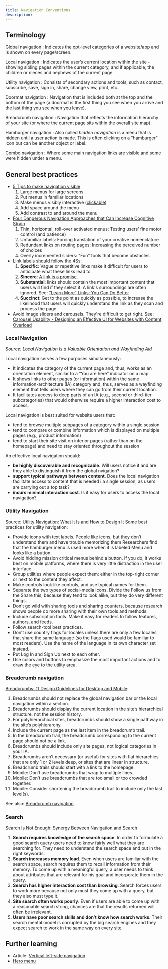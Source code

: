 ```yaml
---
title: Navigation Conventions
description: 
---
```


## Terminology
Global navigation
: Indicates the opt-level categories of a website/app and is shown on every page/screen.

Local navigation
: Indicates the user’s current location within the site - showing sibling pages within the current category, and if applicable, the children or nieces and nephews of the current page.

Utility navigation
: Consists of secondary actions and tools, such as contact, subscribe, save, sign in, share, change view, print, etc.

Doormat navigation
: Navigation that is included both at the top and the bottom of the page (a doormat is the first thing you see when you arrive and the last thing you see when you leave).

Breadcrumb navigation
: Navigation that reflects the information hierarchy of your site (or where the current page sits within the overall site map).

Hamburger navigation
: Also called _hidden navigation_ is a menu that is hidden until a user action is made. This is often clicking on a "hamburger" icon but can be another object or label.

Combo navigation
: Where some main navigation links are visible and some were hidden under a menu.

## General best practices
- [5 Tips to make navigation visible](https://www.nngroup.com/videos/navigation-menu-visibility/)
    1. Large menus for large screens
    2. Put menus in familiar locations
    3. Make menus visibly interactive ([clickable](https://www.nngroup.com/articles/clickable-elements/))
    4. Add space around the menu
    5. Add contrast to and around the menu
- [Four Dangerous Navigation Approaches that Can Increase Cognitive Strain](https://www.nngroup.com/articles/navigation-cognitive-strain/)
    1. Thin, horizontal, roll-over activated menus: Testing users’ fine motor control (and patience)
    2. Unfamiliar labels: Forcing translation of your creative nomenclature
    3. Redundant links on routing pages: Increasing the perceived number of choices
    4. Overly incremented sliders: "Fun" tools that become obstacles
- [Link labels should follow the 4Ss](https://www.nngroup.com/articles/better-link-labels/):
    1. **Specific**: Vague or repetitive links make it difficult for users to anticipate what these links lead to.
    2. **Sincere**: [A link is a promise](https://www.nngroup.com/articles/link-promise/).
    3. **Substantial**: links should contain the most important content that users will find if they select it. A link's surroundings are often ignored. See: [“Learn More” Links: You Can Do Better](https://www.nngroup.com/articles/learn-more-links/)
    4. **Succinct**: Get to the point as quickly as possible, to increase the likelihood that users will quickly understand the link as they scan and process the page
- Avoid image sliders and carousels. They're difficult to get right. See: [Carousel Usability - Designing an Effective UI for Websites with Content Overload](https://www.nngroup.com/articles/designing-effective-carousels/)

### Local Navigation
_Source: [Local Navigation Is a Valuable Orientation and Wayfinding Aid](https://www.nngroup.com/articles/local-navigation/)_

Local navigation serves a few purposes simultaneously:
- It indicates the category of the current page and, thus, works as an orientation element, similar to a “You are here” indicator on a map.
- It shows links to other pages (or information) within the same information-architecture (IA) category and, thus, serves as a wayfinding element that tells users where they can go from their current location.
- It facilitates access to deep parts of an IA (e.g., second or third-tier subcategories) that would otherwise require a higher interaction cost to access.

Local navigation is best suited for website users that:
- tend to browse multiple subpages of a category within a single session
- tend to compare or combine information which is displayed on multiple pages (e.g., product information)
- tend to start their site visit on interior pages (rather than on the homepage) and need to stay oriented throughout the session

An effective local navigation should:
- **be highly discoverable and recognizable**. Will users notice it and are they able to distinguish it from the global nvigation?
- **support typical pathways between content**. Does the local navigation facilitate access to content that is needed i a single session, as users are carrying out a top task?
- **incurs minimal interaction cost**. Is it easy for users to access the local navigation?

### Utility Navigation
Source: [Utility Navigation: What It Is and How to Design It](https://www.nngroup.com/articles/utility-navigation/)
Some best practices for utility navigation:
- Provide icons with text labels. People like icons, but they don’t understand them and have trouble memorizing them Researchers find that the hamburger menu is used more when it is labeled Menu and looks like a button.
- Avoid hidding mission critical menus behind a button. If you do, it works best on mobile platforms, where there is very little distraction in the user interface.
- Group utilities where people expect them: either in the top-right corner or next to the content they affect.
- Make controls look like controls, and use typical names for them.
- Separate the two types of social-media icons. Divide the Follow us from the Share this, because they tend to look alike, but they do very different things.
- Don’t go wild with sharing tools and sharing counters, because research shows people do more sharing with their own tools and methods.
- Include subscription tools. Make it easy for readers to follow features, authors, and feeds.
- Follow search-tool best practices.
- Don’t use country flags for locales unless there are only a few locales that share the same language (so the flags used would be familiar to most readers). Use the name of the language in its own character set instead.
- Put Log In and Sign Up next to each other.
- Use colors and buttons to emphasize the most important actions and to draw the eye to the utility area.

### Breadcrumb navigation
[Breadcrumbs: 11 Design Guidelines for Desktop and Mobile](https://www.nngroup.com/articles/breadcrumbs/):
1. Breadcrumbs should not replace the global navigation bar or the local navigation within a section.
2. Breadcrumbs should display the current location in the site’s hierarchical structure, not the session history.
3. For polyhierarchical sites, breadcrumbs should show a single pathway in the site’s polyhierarchy.
4. Include the current page as the last item in the breadcrumb trail.
5. In the breadcrumb trail, the breadcrumb corresponding to the current page should not be a link. 
6. Breadcrumbs should include only site pages, not logical categories in your IA.
7. Breadcrumbs aren’t necessary (or useful) for sites with flat hierarchies that are only 1 or 2 levels deep, or sites that are linear in structure.
8. Breadcrumb trails should start with a link to the homepage.
9. Mobile: Don’t use breadcrumbs that wrap to multiple lines.
10. Mobile: Don’t use breadcrumbs that are too small or too crowded together.
11. Mobile: Consider shortening the breadcrumb trail to include only the last level(s).

See also: [Breadcrumb navigation](https://www.nngroup.com/articles/breadcrumbs/)

### Search
[Search Is Not Enough: Synergy Between Navigation and Search](https://www.nngroup.com/articles/search-not-enough/)
1. **Search requires knowledge of the search space**. In order to formulate a good search query users need to know fairly well what they are searching for. They need to understand the search space and put in the right keywords.
2. **Search increases memory load**. Even when users are familiar with the search space, search requires them to recall information from their memory. To come up with a meaningful query, a user needs to think about attributes that are relevant for his goal and incorporate them in the query.
3. **Search has higher interaction cost than browsing**. Search forces users to work more because not only must they come up with a query, but they also must type it.
4. **Site search often works poorly**. Even if users are able to come up with a reasonable search string, chances are that the results returned will often be irrelevant.
5. **Users have poor search skills and don’t know how search works**. Their search mental model is corrupted by the big search engines and they expect search to work in the same way on every site.

## Further learning
- Article: [Vertical left-side navigation](https://www.nngroup.com/articles/vertical-nav/)
- [Hero menu](https://www.nngroup.com/articles/mega-menus-work-well/)